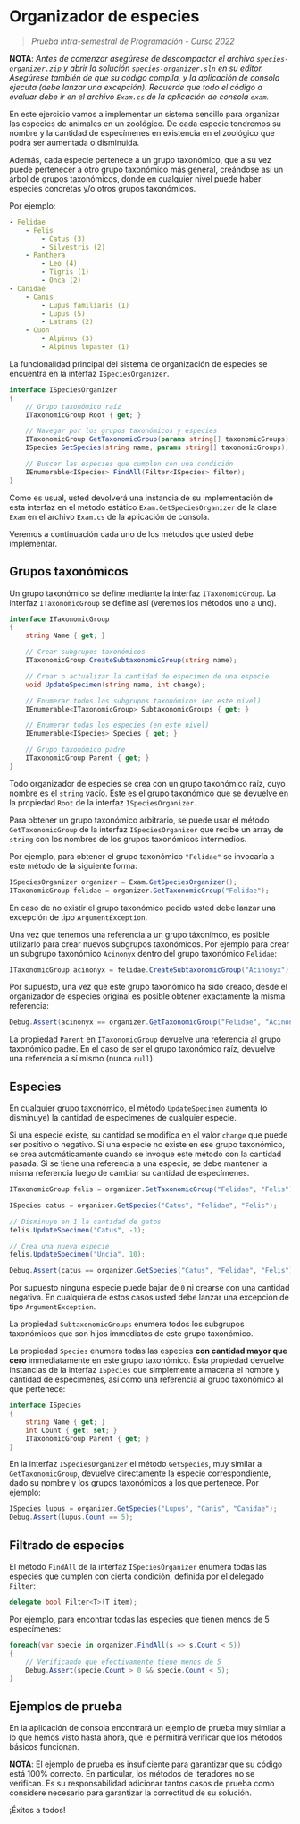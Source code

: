 # Organizador de especies

> *Prueba Intra-semestral de Programación - Curso 2022*

**NOTA**: *Antes de comenzar asegúrese de descompactar el archivo `species-organizer.zip` y abrir la solución `species-organizer.sln` en su editor. Asegúrese también de que su código compila, y la aplicación de consola ejecuta (debe lanzar una excepción). Recuerde que todo el código a evaluar debe ir en el archivo `Exam.cs` de la aplicación de consola `exam`.*

En este ejercicio vamos a implementar un sistema sencillo para organizar las especies de animales en un zoológico. De cada especie tendremos su nombre y la cantidad de especímenes en existencia en el zoológico que podrá ser aumentada o disminuida.

Además, cada especie pertenece a un grupo taxonómico, que a su vez puede pertenecer a otro grupo taxonómico más general, creándose así un árbol de grupos taxonómicos, donde en cualquier nivel puede haber especies concretas y/o otros grupos taxonómicos.

Por ejemplo:

```yaml
- Felidae
    - Felis
        - Catus (3)
        - Silvestris (2)
    - Panthera
        - Leo (4)
        - Tigris (1)
        - Onca (2)
- Canidae
    - Canis
        - Lupus familiaris (1)
        - Lupus (5)
        - Latrans (2)
    - Cuon
        - Alpinus (3)
        - Alpinus lupaster (1)
```

La funcionalidad principal del sistema de organización de especies se encuentra en la interfaz `ISpeciesOrganizer`.

```cs
interface ISpeciesOrganizer
{
    // Grupo taxonómico raíz
    ITaxonomicGroup Root { get; }

    // Navegar por los grupos taxonómicos y especies
    ITaxonomicGroup GetTaxonomicGroup(params string[] taxonomicGroups);
    ISpecies GetSpecies(string name, params string[] taxonomicGroups);

    // Buscar las especies que cumplen con una condición
    IEnumerable<ISpecies> FindAll(Filter<ISpecies> filter);
}
```

Como es usual, usted devolverá una instancia de su implementación de esta interfaz en el método estático `Exam.GetSpeciesOrganizer` de la clase `Exam` en el archivo `Exam.cs` de la aplicación de consola.

Veremos a continuación cada uno de los métodos que usted debe implementar.

## Grupos taxonómicos

Un grupo taxonómico se define mediante la interfaz `ITaxonomicGroup`. La interfaz `ITaxonomicGroup` se define así (veremos los métodos uno a uno).

```cs
interface ITaxonomicGroup
{
    string Name { get; }

    // Crear subgrupos taxonómicos
    ITaxonomicGroup CreateSubtaxonomicGroup(string name);

    // Crear o actualizar la cantidad de especimen de una especie
    void UpdateSpecimen(string name, int change);

    // Enumerar todos los subgrupos taxonómicos (en este nivel)
    IEnumerable<ITaxonomicGroup> SubtaxonomicGroups { get; }

    // Enumerar todas los especies (en este nivel)
    IEnumerable<ISpecies> Species { get; }

    // Grupo taxonómico padre
    ITaxonomicGroup Parent { get; }
}
```

Todo organizador de especies se crea con un grupo taxonómico raíz, cuyo nombre es el `string` vacío. Este es el grupo taxonómico que se devuelve en la propiedad `Root` de la interfaz `ISpeciesOrganizer`.

Para obtener un grupo taxonómico arbitrario, se puede usar el método `GetTaxonomicGroup` de la interfaz `ISpeciesOrganizer` que recibe un array de `string` con los nombres de los grupos taxonómicos intermedios.

Por ejemplo, para obtener el grupo taxonómico `"Felidae"` se invocaría a este método de la siguiente forma:

```cs
ISpeciesOrganizer organizer = Exam.GetSpeciesOrganizer();
ITaxonomicGroup felidae = organizer.GetTaxonomicGroup("Felidae");
```

En caso de no existir el grupo taxonómico pedido usted debe lanzar una excepción de tipo `ArgumentException`.

Una vez que tenemos una referencia a un grupo táxonimco, es posible utilizarlo para crear nuevos subgrupos taxonómicos. Por ejemplo para crear un subgrupo taxonómico `Acinonyx` dentro del grupo taxonómico `Felidae`:

```cs
ITaxonomicGroup acinonyx = felidae.CreateSubtaxonomicGroup("Acinonyx");
```

Por supuesto, una vez que este grupo taxonómico ha sido creado, desde el organizador de especies original es posible obtener exactamente la misma referencia:

```cs
Debug.Assert(acinonyx == organizer.GetTaxonomicGroup("Felidae", "Acinonyx"));
```

La propiedad `Parent` en `ITaxonomicGroup` devuelve una referencia al grupo taxonómico padre. En el caso de ser el grupo taxonómico raíz, devuelve una referencia a sí mismo (nunca `null`).

## Especies

En cualquier grupo taxonómico, el método `UpdateSpecimen` aumenta (o disminuye) la cantidad de especímenes de cualquier especie.

Si una especie existe, su cantidad se modifica en el valor `change` que puede ser positivo o negativo. Si una especie no existe en ese grupo taxonómico, se crea automáticamente cuando se invoque este método con la cantidad pasada. Si se tiene una referencia a una especie, se debe mantener la misma referencia luego de cambiar su cantidad de especímenes.

```cs
ITaxonomicGroup felis = organizer.GetTaxonomicGroup("Felidae", "Felis")

ISpecies catus = organizer.GetSpecies("Catus", "Felidae", "Felis");

// Disminuye en 1 la cantidad de gatos
felis.UpdateSpecimen("Catus", -1);

// Crea una nueva especie
felis.UpdateSpecimen("Uncia", 10);

Debug.Assert(catus == organizer.GetSpecies("Catus", "Felidae", "Felis"));
```

Por supuesto ninguna especie puede bajar de `0` ni crearse con una cantidad negativa. En cualquiera de estos casos usted debe lanzar una excepción de tipo `ArgumentException`.

La propiedad `SubtaxonomicGroups` enumera todos los subgrupos taxonómicos que son hijos immediatos de este grupo taxonómico.

La propiedad `Species` enumera todas las especies **con cantidad mayor que cero** immediatamente en este grupo taxonómico. Esta propiedad devuelve instancias de la interfaz `ISpecies` que simplemente almacena el nombre y cantidad de especímenes, así como una referencia al grupo taxonómico al que pertenece:

```cs
interface ISpecies
{
    string Name { get; }
    int Count { get; set; }
    ITaxonomicGroup Parent { get; }
}
```

En la interfaz `ISpeciesOrganizer` el método `GetSpecies`, muy similar a `GetTaxonomicGroup`, devuelve directamente la especie correspondiente, dado su nombre y los grupos taxonómicos a los que pertenece. Por ejemplo:

```cs
ISpecies lupus = organizer.GetSpecies("Lupus", "Canis", "Canidae");
Debug.Assert(lupus.Count == 5);
```

## Filtrado de especies

El método `FindAll` de la interfaz `ISpeciesOrganizer` enumera todas las especies que cumplen con cierta condición, definida por el delegado `Filter`:

```cs
delegate bool Filter<T>(T item);
```

Por ejemplo, para encontrar todas las especies que tienen menos de 5 especímenes:

```cs
foreach(var specie in organizer.FindAll(s => s.Count < 5))
{
    // Verificando que efectivamente tiene menos de 5
    Debug.Assert(specie.Count > 0 && specie.Count < 5);
}
```

## Ejemplos de prueba

En la aplicación de consola encontrará un ejemplo de prueba muy similar a lo que hemos visto hasta ahora, que le permitirá verificar que los métodos básicos funcionan.

**NOTA**: El ejemplo de prueba es insuficiente para garantizar que su código está 100% correcto. En particular, los métodos de iteradores no se verifican. Es su responsabilidad adicionar tantos casos de prueba como considere necesario para garantizar la correctitud de su solución.

¡Éxitos a todos!
